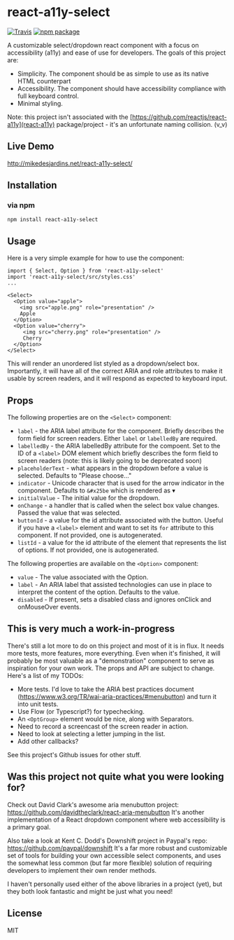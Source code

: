 # react-a11y-select

[![Travis][build-badge]][build]
[![npm package][npm-badge]][npm]

A customizable select/dropdown react component with a focus on accessibility (a11y) and ease of use for developers. The goals of this project are:
* Simplicity. The component should be as simple to use as its native HTML counterpart
* Accessibility. The component should have accessibility compliance with full keyboard control.
* Minimal styling.

Note: this project isn't associated with the [https://github.com/reactjs/react-a11y](react-a11y) package/project - it's an unfortunate naming collision. (v_v)

## Live Demo
http://mikedesjardins.net/react-a11y-select/

## Installation
### via npm
```
npm install react-a11y-select
```

## Usage
Here is a very simple example for how to use the component:

    import { Select, Option } from 'react-a11y-select'
    import 'react-a11y-select/src/styles.css'
    ...

    <Select>
      <Option value="apple">
        <img src="apple.png" role="presentation" />
        Apple
      </Option>
      <Option value="cherry">
         <img src="cherry.png" role="presentation" />
         Cherry
      </Option>
    </Select>


This will render an unordered list styled as a dropdown/select box. Importantly, it will have all of the correct ARIA and role attributes to make it usable by screen readers, and it will respond as expected to keyboard input.

## Props
The following properties are on the `<Select>` component:

* `label` - the ARIA label attribute for the component. Briefly describes the form field for screen readers. Either `label` or `labelledBy` are required.
* `labelledBy` - the ARIA labelledBy attribute for the compoent. Set to the ID of a `<label>` DOM element which briefly describes the form field to screen readers (note: this is likely going to be deprecated soon)
* `placeholderText` - what appears in the dropdown before a value is selected. Defaults to "Please choose..."
* `indicator` - Unicode character that is used for the arrow indicator in the component. Defaults to `&#x25be` which is rendered as &#x25be;
* `initialValue` - The initial value for the dropdown.
* `onChange` - a handler that is called when the select box value changes. Passed the value that was selected.
* `buttonId` - a value for the id attribute associated with the button. Useful if you have a `<label>` element and want to set its `for` attribute to this component. If not provided, one is autogenerated.
* `listId` - a value for the id attribute of the element that represents the list of options. If not provided, one is autogenerated.

The following properties are available on the `<Option>` component:

* `value` - The value associated with the Option.
* `label` - An ARIA label that assisted technologies can use in place to interpret the content of the option. Defaults to the value.
* `disabled` - If present, sets a disabled class and ignores onClick and onMouseOver events.

## This is very much a work-in-progress
There's still a lot more to do on this project and most of it is in flux. It needs more tests, more features, more everything. Even when it's finished, it will probably be most valuable as a "demonstration" component to serve as inspiration for your own work. The props and API are subject to change. Here's a list of my TODOs:

* More tests. I'd love to take the ARIA best practices document (https://www.w3.org/TR/wai-aria-practices/#menubutton) and turn it into unit tests.
* Use Flow (or Typescript?) for typechecking.
* An `<OptGroup>` element would be nice, along with Separators.
* Need to record a screencast of the screen reader in action.
* Need to look at selecting a letter jumping in the list.
* Add other callbacks?

See this project's Github issues for other stuff.

## Was this project not quite what you were looking for?
Check out David Clark's awesome aria menubutton project: https://github.com/davidtheclark/react-aria-menubutton
It's another implementation of a React dropdown component where web accessibility is a primary goal.

Also take a look at Kent C. Dodd's Downshift project in Paypal's repo: https://github.com/paypal/downshift It's a far more robust and customizable set of tools for building your own accessible select components, and uses the somewhat less common (but far more flexible) solution of requiring developers to implement their own render methods.

I haven't personally used either of the above libraries in a project (yet), but they both look fantastic and might be just what you need!

## License
MIT

[build-badge]: https://img.shields.io/travis/mdesjardins/react-a11y-select/master.png?style=flat-square
[build]: https://travis-ci.org/mdesjardins/react-a11y-select

[npm-badge]: https://img.shields.io/npm/v/react-a11y-select.png?style=flat-square
[npm]: https://www.npmjs.org/package/react-a11y-select

